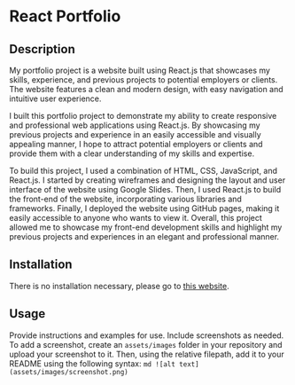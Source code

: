 # React Portfolio

## Description
My portfolio project is a website built using React.js that showcases my skills, experience, and previous projects to potential employers or clients. The website features a clean and modern design, with easy navigation and intuitive user experience.

I built this portfolio project to demonstrate my ability to create responsive and professional web applications using React.js. By showcasing my previous projects and experience in an easily accessible and visually appealing manner, I hope to attract potential employers or clients and provide them with a clear understanding of my skills and expertise.

To build this project, I used a combination of HTML, CSS, JavaScript, and React.js. I started by creating wireframes and designing the layout and user interface of the website using Google Slides. Then, I used React.js to build the front-end of the website, incorporating various libraries and frameworks. Finally, I deployed the website using GitHub pages, making it easily accessible to anyone who wants to view it. Overall, this project allowed me to showcase my front-end development skills and highlight my previous projects and experiences in an elegant and professional manner.

## Installation
There is no installation necessary, please go to [this website](google.com).

## Usage
Provide instructions and examples for use. Include screenshots as needed.
To add a screenshot, create an `assets/images` folder in your repository and upload your screenshot to it. Then, using the relative filepath, add it to your README using the following syntax:
    ```md
    ![alt text](assets/images/screenshot.png)
    ```